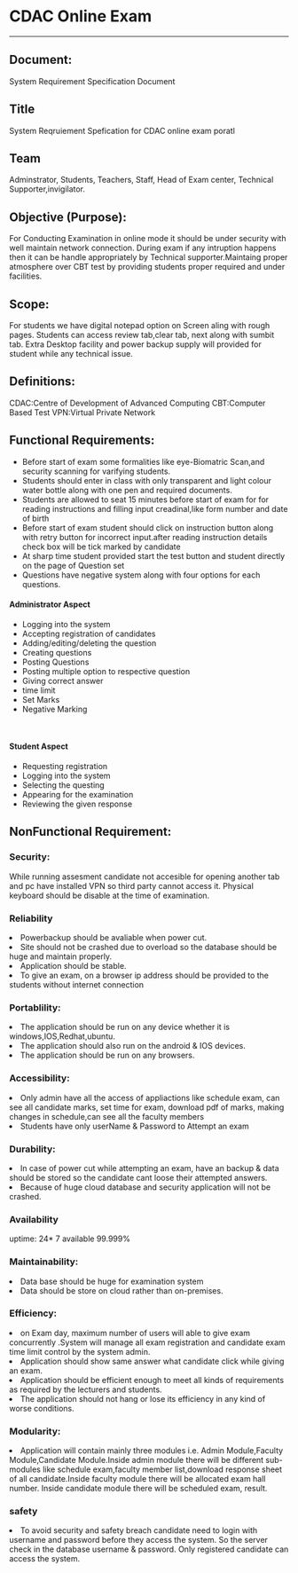 <h1>CDAC Online Exam</h1>
<hr>

<h2>Document:</h2>

System Requirement Specification Document
<h2>Title</h2>
System Reqruiement Spefication for CDAC online exam poratl

<h2>Team</h2>
 Adminstrator, Students, Teachers, Staff, Head of Exam center, Technical Supporter,invigilator. 
<h2>Objective (Purpose):</h2>
For Conducting Examination in online mode it should be under security with well maintain network connection. During exam  if any intruption happens then it can be handle appropriately by Technical supporter.Maintaing proper atmosphere over CBT test by providing students proper required and under facilities.


<h2>Scope:</h2>
For students we have digital notepad option on Screen aling with rough pages.
Students can access review tab,clear tab, next along with sumbit tab.
Extra Desktop facility and power backup supply will provided for student while any technical issue.

 

<h2>Definitions:</h2>
CDAC:Centre of Development of Advanced Computing
CBT:Computer Based Test
VPN:Virtual Private Network


<h2>Functional Requirements:</h2>
<ul>
<li>Before start of exam some formalities like eye-Biomatric Scan,and security scanning for varifying students.</li>
<li>Students should enter in class with only transparent and light colour water bottle along with one pen and required documents.</li>
<li>Students are allowed to seat 15 minutes before start of exam for for reading instructions and filling input creadinal,like form number and date of birth </li>
<li>Before start of exam student should click on instruction button along with retry button for incorrect input.after reading instruction details check box will be tick marked by candidate</li>
<li>At sharp time student provided start the test button and student directly on the page of Question set</li>
<li>Questions have negative system along with four options for each questions.</li>
</ul>

<h4>Administrator Aspect</h4>
<ul>
  <li>Logging into the system</li>
  <li>Accepting registration of candidates</li>
  <li>Adding/editing/deleting the question</li>
  <li>Creating questions</li>
  <li>Posting Questions</li>
  <li>Posting multiple option to respective question</li>
  <li>Giving correct answer</li>
  <li>time limit</li>
  <li>Set Marks</li>
  <li>Negative Marking</li>
</ul>
<br>
<h4>Student Aspect</h4>
<ul>
 <li>Requesting registration</li>
 <li>Logging into the system</li>
 <li>Selecting the questing</li>
 <li>Appearing for the examination</li>
 <li>Reviewing the given response</li>
</ul>



<h2>NonFunctional Requirement:</h2>

<h3>Security:</h3>
While running assesment candidate not accesible for opening another tab and pc have installed VPN
so third party cannot access it.
Physical keyboard should be disable at the time of examination.


<h3>Reliability</h3>
<li>Powerbackup should be avaliable when power cut.</li>
<li>Site should not be crashed due to overload so the database should be huge and maintain properly.</li>
<li>Application should be stable.</li>
<li>To give an exam, on a browser ip address should be provided to the students without internet connection</li>



<h3>Portablility:</h3>
<li>The application should be run on any device whether it is windows,IOS,Redhat,ubuntu.</li>
<li>The application should also run on the android & IOS devices.</li>
<li>The application should be run on any browsers.</li>



<h3>Accessibility:</h3>
<li>Only admin have all the access of appliactions like schedule exam, can see all candidate marks, set time for exam, download pdf of marks, making changes in schedule,can see all the faculty members</li> 
<li>Students have only userName & Password to Attempt an exam</li>


<h3>Durability:</h3>

<li>In case of power cut while attempting an exam, have an backup & data should be stored so the
candidate cant loose their attempted answers.</li>
<li>Because of huge cloud database and security application will not be crashed.</li>



<h3>Availability</h3>
uptime: 24* 7 available 99.999%

<h3>Maintainability:</h3>
<li> Data base should be huge for examination system</li>
<li>Data should be store on cloud rather than on-premises.</li>


<h3>Efficiency:</h3>
<li>on Exam day, maximum number of users will able to give exam concurrently .System will manage all exam registration and candidate exam time limit control by the system admin.</li>
<li>Application should show same answer what candidate click while giving an exam.</li>
<li>Application should be efficient enough to meet all kinds of requirements as required by the
lecturers and students.</li>
<li>The application should not hang or lose its efficiency in any kind of
worse conditions.</li>

<h3>Modularity:</h3>
<li>Application will contain mainly three modules i.e. Admin Module,Faculty Module,Candidate Module.Inside admin module there will be different sub-modules like schedule exam,faculty member list,download response sheet of all candidate.Inside faculty module there will be allocated exam hall number. Inside candidate module there will be scheduled exam, result. </li>

<h3>safety</h3>
<li>To avoid security and safety breach candidate need to login with username and
password before they access the system. So the server check in the database username & password. Only registered candidate can access the system.</li> 



